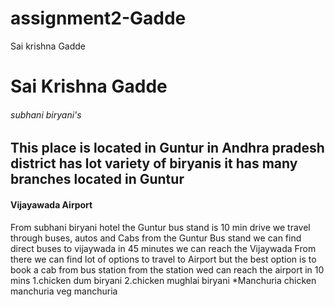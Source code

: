 # assignment2-Gadde
Sai krishna Gadde
# Sai Krishna Gadde
###### subhani biryani's
 This place is located in **Guntur** in **Andhra pradesh** district has lot variety of biryanis it has many branches located in Guntur 
 -----------
 #### Vijayawada Airport
 From subhani biryani hotel the Guntur bus stand is 10 min drive we travel through buses, autos and Cabs from the Guntur Bus stand we can find direct buses to vijaywada in 45 minutes we can reach the Vijaywada From there we can find lot of options to travel to Airport but the best option is to book a cab from bus station from the station wed can reach the airport in 10 mins
 1.chicken dum biryani
 2.chicken mughlai biryani
 *Manchuria  chicken manchuria   veg manchuria 